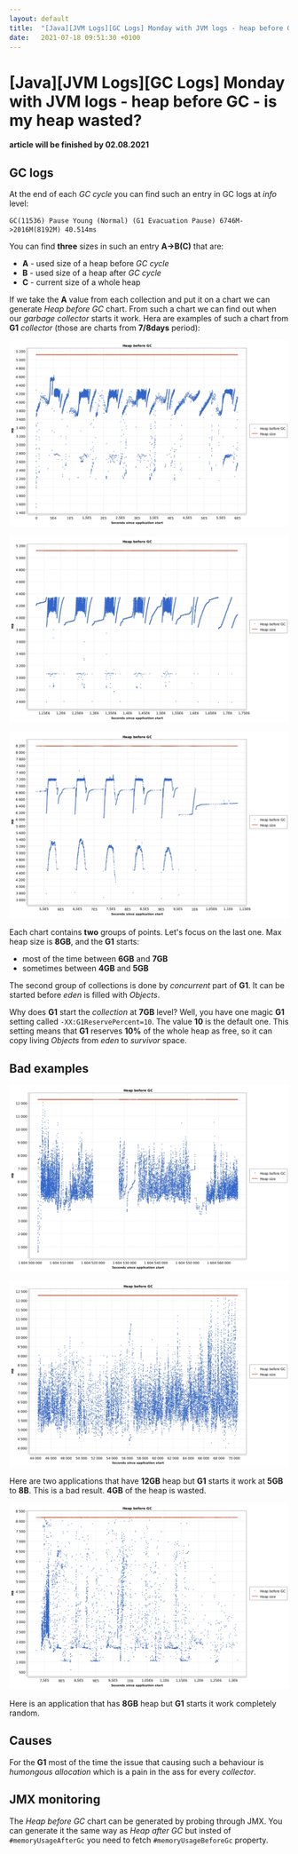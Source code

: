 ```yaml
---
layout: default
title:  "[Java][JVM Logs][GC Logs] Monday with JVM logs - heap before GC"
date:   2021-07-18 09:51:30 +0100
---
```


# [Java][JVM Logs][GC Logs] Monday with JVM logs - heap before GC - is my heap wasted?

**article will be finished by 02.08.2021**

## GC logs

At the end of each _GC cycle_ you can find such an entry in GC logs at _info_ level:

```
GC(11536) Pause Young (Normal) (G1 Evacuation Pause) 6746M->2016M(8192M) 40.514ms
```

You can find **three** sizes in such an entry **A->B(C)** that are:
* **A** - used size of a heap before _GC cycle_
* **B** - used size of a heap after _GC cycle_
* **C** - current size of a whole heap

If we take the **A** value from each collection and put it on a chart we can generate _Heap before GC_ chart. From such a chart we can find out when our
_garbage collector_ starts it work. Hera are examples of such a chart from **G1** _collector_ (those are charts from **7/8days** period):

![alt text](/assets/monday-3/3.jpg "3")

![alt text](/assets/monday-3/6.jpg "6")

![alt text](/assets/monday-3/2.jpg "2")

Each chart contains **two** groups of points. Let's focus on the last one. Max heap size is **8GB**, and the **G1** starts:
* most of the time between **6GB** and **7GB**
* sometimes between **4GB** and **5GB**

The second group of collections is done by _concurrent_ part of **G1**. It can be started before _eden_ is filled with _Objects_. 

Why does **G1** start the _collection_ at **7GB** level? Well, you have one magic **G1** setting called ```-XX:G1ReservePercent=10```. The value **10** is the
default one. This setting means that **G1** reserves **10%** of the whole heap as free, so it can copy living _Objects_ from _eden_ to _survivor_ space.

## Bad examples

![alt text](/assets/monday-3/5.jpg "5")

![alt text](/assets/monday-3/4.jpg "4")

Here are two applications that have **12GB** heap but **G1** starts it work at **5GB** to **8B**. This is a bad result. **4GB** of the heap is wasted.

![alt text](/assets/monday-3/1.jpg "1")

Here is an application that has **8GB** heap but **G1** starts it work completely random.

## Causes

For the **G1** most of the time the issue that causing such a behaviour is _humongous allocation_ which is a pain in the ass for every _collector_.

## JMX monitoring

The _Heap before GC_ chart can be generated by probing through JMX. You can generate it the same way as _Heap after GC_ but insted of
```#memoryUsageAfterGc``` you need to fetch ```#memoryUsageBeforeGc``` property. 






